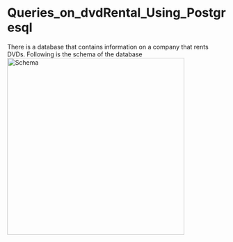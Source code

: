 # Queries_on_dvdRental_Using_Postgresql
There is a database that contains information on a company that rents DVDs.
Following is the schema of the database 
<img width="407" alt="Schema" src="https://user-images.githubusercontent.com/22495927/137622462-a3d7c2c8-743b-4345-a2ea-dea3307d0ef0.png">

